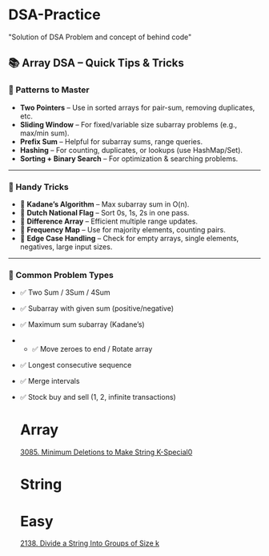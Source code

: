 # DSA-Practice
"Solution of DSA Problem and concept of behind code"
## 📚 Array DSA – Quick Tips & Tricks

### 🧠 Patterns to Master
- **Two Pointers** – Use in sorted arrays for pair-sum, removing duplicates, etc.
- **Sliding Window** – For fixed/variable size subarray problems (e.g., max/min sum).
- **Prefix Sum** – Helpful for subarray sums, range queries.
- **Hashing** – For counting, duplicates, or lookups (use HashMap/Set).
- **Sorting + Binary Search** – For optimization & searching problems.

---

### 🚀 Handy Tricks
- 🧮 **Kadane’s Algorithm** – Max subarray sum in O(n).
- 🔁 **Dutch National Flag** – Sort 0s, 1s, 2s in one pass.
- 🔢 **Difference Array** – Efficient multiple range updates.
- 🧾 **Frequency Map** – Use for majority elements, counting pairs.
- 📍 **Edge Case Handling** – Check for empty arrays, single elements, negatives, large input sizes.

---

### 🧩 Common Problem Types
- ✅ Two Sum / 3Sum / 4Sum
- ✅ Subarray with given sum (positive/negative)
- ✅ Maximum sum subarray (Kadane’s)
- - ✅ Move zeroes to end / Rotate array
- ✅ Longest consecutive sequence
- ✅ Merge intervals
- ✅ Stock buy and sell (1, 2, infinite transactions)


  # Array
  [3085. Minimum Deletions to Make String K-Special0](https://leetcode.com/problems/minimum-deletions-to-make-string-k-special/description/?envType=daily-question&envId=2025-06-21)

  # String

  # Easy
  [2138. Divide a String Into Groups of Size k](https://leetcode.com/problems/divide-a-string-into-groups-of-size-k/description/?envType=daily-question&envId=2025-06-22)





